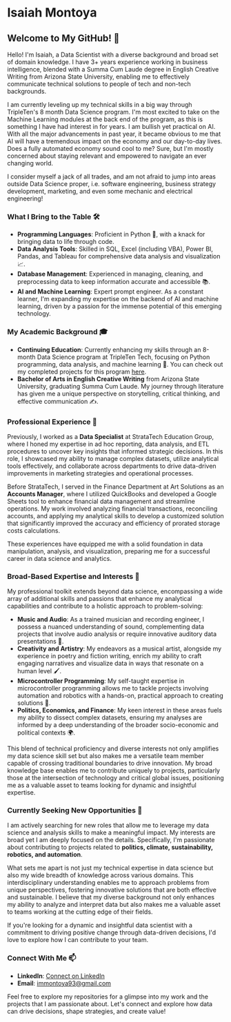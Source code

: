 # Isaiah Montoya

## Welcome to My GitHub! 👋

Hello! I'm Isaiah, a Data Scientist with a diverse background and broad set of domain knowledge. I have 3+ years experience working in business intelligence, blended with a Summa Cum Laude degree in English Creative Writing from Arizona State University, enabling me to effectively communicate technical solutions to people of tech and non-tech backgrounds.  

I am currently leveling up my technical skills in a big way through TripleTen's 8 month Data Science program. I'm most excited to take on the Machine Learning modules at the back end of the program, as this is something I have had interest in for years. I am bullish yet practical on AI. With all the major advancements in past year, it became obvious to me that AI will have a tremendous impact on the economy and our day-to-day lives. Does a fully automated economy sound cool to me? Sure, but I'm mostly concerned about staying relevant and empowered to navigate an ever changing world.  

I consider myself a jack of all trades, and am not afraid to jump into areas outside Data Science proper, i.e. software engineering, business strategy development, marketing, and even some mechanic and electrical engineering!

### What I Bring to the Table 🛠️

- **Programming Languages**: Proficient in Python 🐍, with a knack for bringing data to life through code.
- **Data Analysis Tools**: Skilled in SQL, Excel (including VBA), Power BI, Pandas, and Tableau for comprehensive data analysis and visualization 📈.
- **Database Management**: Experienced in managing, cleaning, and preprocessing data to keep information accurate and accessible 📚.
- **AI and Machine Learning**: Expert prompt engineer. As a constant learner, I'm expanding my expertise on the backend of AI and machine learning, driven by a passion for the immense potential of this emerging technology.  

### My Academic Background 🎓

- **Continuing Education**: Currently enhancing my skills through an 8-month Data Science program at TripleTen Tech, focusing on Python programming, data analysis, and machine learning 🧠. You can check out my completed projects for this program [here](https://github.com/IMMontoya/Data_projects_TripleTen/blob/main/README.md).  
- **Bachelor of Arts in English Creative Writing** from Arizona State University, graduating Summa Cum Laude. My journey through literature has given me a unique perspective on storytelling, critical thinking, and effective communication ✍️.

### Professional Experience 💼

Previously, I worked as a **Data Specialist** at StrataTech Education Group, where I honed my expertise in ad hoc reporting, data analysis, and ETL procedures to uncover key insights that informed strategic decisions. In this role, I showcased my ability to manage complex datasets, utilize analytical tools effectively, and collaborate across departments to drive data-driven improvements in marketing strategies and operational processes.

Before StrataTech, I served in the Finance Department at Art Solutions as an **Accounts Manager**, where I utilized QuickBooks and developed a Google Sheets tool to enhance financial data management and streamline operations. My work involved analyzing financial transactions, reconciling accounts, and applying my analytical skills to develop a customized solution that significantly improved the accuracy and efficiency of prorated storage costs calculations.

These experiences have equipped me with a solid foundation in data manipulation, analysis, and visualization, preparing me for a successful career in data science and analytics.

### Broad-Based Expertise and Interests 🌈

My professional toolkit extends beyond data science, encompassing a wide array of additional skills and passions that enhance my analytical capabilities and contribute to a holistic approach to problem-solving:

- **Music and Audio**: As a trained musician and recording engineer, I possess a nuanced understanding of sound, complementing data projects that involve audio analysis or require innovative auditory data presentations 🎵.
- **Creativity and Artistry**: My endeavors as a musical artist, alongside my experience in poetry and fiction writing, enrich my ability to craft engaging narratives and visualize data in ways that resonate on a human level 🖌️.
- **Microcontroller Programming**: My self-taught expertise in microcontroller programming allows me to tackle projects involving automation and robotics with a hands-on, practical approach to creating solutions 🤖.
- **Politics, Economics, and Finance**: My keen interest in these areas fuels my ability to dissect complex datasets, ensuring my analyses are informed by a deep understanding of the broader socio-economic and political contexts 🌍.

This blend of technical proficiency and diverse interests not only amplifies my data science skill set but also makes me a versatile team member capable of crossing traditional boundaries to drive innovation. My broad knowledge base enables me to contribute uniquely to projects, particularly those at the intersection of technology and critical global issues, positioning me as a valuable asset to teams looking for dynamic and insightful expertise.

### Currently Seeking New Opportunities 🚀

I am actively searching for new roles that allow me to leverage my data science and analysis skills to make a meaningful impact. My interests are broad yet I am deeply focused on the details. Specifically, I'm passionate about contributing to projects related to **politics, climate, sustainability, robotics, and automation**.

What sets me apart is not just my technical expertise in data science but also my wide breadth of knowledge across various domains. This interdisciplinary understanding enables me to approach problems from unique perspectives, fostering innovative solutions that are both effective and sustainable. I believe that my diverse background not only enhances my ability to analyze and interpret data but also makes me a valuable asset to teams working at the cutting edge of their fields.

If you're looking for a dynamic and insightful data scientist with a commitment to driving positive change through data-driven decisions, I'd love to explore how I can contribute to your team.

### Connect With Me 📫

- **LinkedIn**: [Connect on LinkedIn](https://www.linkedin.com/in/isaiah-montoya-317309106/)
- **Email**: [immontoya93@gmail.com](mailto:immontoya93@gmail.com)

Feel free to explore my repositories for a glimpse into my work and the projects that I am passionate about. Let's connect and explore how data can drive decisions, shape strategies, and create value!

<!--
**IMMontoya/IMMontoya** is a ✨ _special_ ✨ repository because its `README.md` (this file) appears on your GitHub profile.
